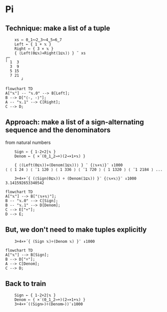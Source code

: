 # Pi

## Technique: make a list of a tuple

```apl
    xs ← 0‿1∾2‿3∾4‿5≍6‿7
    Left ← { 1 + 𝕩 }
    Right ← { 3 × 𝕩 }
    { ⟨Left(0⊑𝕩)⋄Right(1⊑𝕩)⟩ } ˘ xs
┌─      
╵ 1  3  
  3  9  
  5 15  
  7 21  
       ┘
```

```mermaid
flowchart TD
A["𝕩"] -- "𝕩.0" --> B[Left];
B --> D["⟨-, -⟩"];
A -- "𝕩.1" --> C[Right];
C --> D;
```

## Approach: make a list of a sign-alternating sequence and the denominators
from natural numbers

```apl
    Sign ← { 1-2×2|𝕩 }
    Denom ← { ×´(0‿1‿2⊸+)(2⊸×1+𝕩) }

    { ⟨(Left(0⊑𝕩))⋄(Denom(1⊑𝕩))⟩ } ¨ {⟨𝕩⋄𝕩⟩}¨ ↕1000
⟨ ⟨ 1 24 ⟩ ⟨ ¯1 120 ⟩ ⟨ 1 336 ⟩ ⟨ ¯1 720 ⟩ ⟨ 1 1320 ⟩ ⟨ ¯1 2184 ⟩ ...

    3+4×+´{ (⟨Sign(0⊑𝕩)) ÷ (Denom(1⊑𝕩)) }¨ {⟨𝕩⋄𝕩⟩}¨ ↕1000
3.141592653340542
```

```mermaid
flowchart TD
A["𝕩"] --> B["⟨𝕩⋄𝕩⟩"];
B -- "𝕩.0" --> C[Sign];
B -- "𝕩.1" --> D[Denom];
C --> E["÷"];
D --> E;
```

## But, we don't need to make tuples explicitly

```apl
    3+4×+´{ (Sign 𝕩)÷(Denom 𝕩) }¨ ↕1000
```

```mermaid
flowchart TD
A["𝕩"] --> B[Sign];
B --> D["÷"];
A --> C[Denom];
C --> D;
```

## Back to train

```apl
    Sign ← { 1-2×2|𝕩 }
    Denom ← { ×´(0‿1‿2⊸+)(2⊸×1+𝕩) }
    3+4×+´((Sign⊢)÷(Denom⊢))¨↕1000
```
